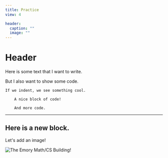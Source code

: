 ```yaml
---
title: Practice
view: 4

header:
  caption: ""
  image: ""
---
```


# Header
Here is some text that I want to write.


But I also want to show some code.

	If we indent, we see something cool.

		A nice block of code!

		And more code.

---
## Here is a new block.

Let's add an image!

![The Emory Math/CS Building!](/assets/my_images/emorymathcs.jpeg)


